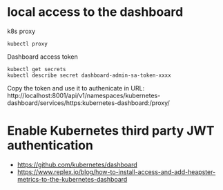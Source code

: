 # local access to the dashboard

k8s proxy
```shell script
kubectl proxy
```

Dashboard access token
```shell script
kubectl get secrets
kubectl describe secret dashboard-admin-sa-token-xxxx
```
Copy the token and use it to authenicate in URL:
http://localhost:8001/api/v1/namespaces/kubernetes-dashboard/services/https:kubernetes-dashboard:/proxy/

# Enable Kubernetes third party JWT authentication

* https://github.com/kubernetes/dashboard
* https://www.replex.io/blog/how-to-install-access-and-add-heapster-metrics-to-the-kubernetes-dashboard
